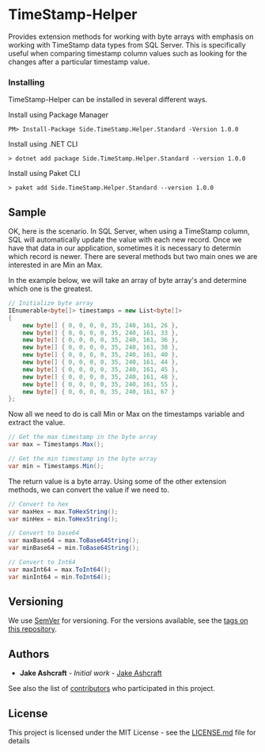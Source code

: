 # TimeStamp-Helper

Provides extension methods for working with byte arrays with emphasis on working with TimeStamp data types from SQL Server. This is specifically useful when comparing timestamp column values such as looking for the changes after a particular timestamp value.

### Installing

TimeStamp-Helper can be installed in several different ways.

Install using Package Manager

```
PM> Install-Package Side.TimeStamp.Helper.Standard -Version 1.0.0
```

Install using .NET CLI

```
> dotnet add package Side.TimeStamp.Helper.Standard --version 1.0.0
```

Install using Paket CLI

```
> paket add Side.TimeStamp.Helper.Standard --version 1.0.0
```

## Sample

OK, here is the scenario. In SQL Server, when using a TimeStamp column, SQL will automatically update the value with each new record.
Once we have that data in our application, sometimes it is necessary to determin which record is newer. There are several methods but 
two main ones we are interested in are Min an Max.

In the example below, we will take an array of byte array's and determine which one is the greatest.

``` csharp
// Initialize byte array
IEnumerable<byte[]> timestamps = new List<byte[]>
{
    new byte[] { 0, 0, 0, 0, 35, 240, 161, 26 },
    new byte[] { 0, 0, 0, 0, 35, 240, 161, 33 },
    new byte[] { 0, 0, 0, 0, 35, 240, 161, 36 },
    new byte[] { 0, 0, 0, 0, 35, 240, 161, 38 },
    new byte[] { 0, 0, 0, 0, 35, 240, 161, 40 },
    new byte[] { 0, 0, 0, 0, 35, 240, 161, 44 },
    new byte[] { 0, 0, 0, 0, 35, 240, 161, 45 },
    new byte[] { 0, 0, 0, 0, 35, 240, 161, 48 },
    new byte[] { 0, 0, 0, 0, 35, 240, 161, 55 },
    new byte[] { 0, 0, 0, 0, 35, 240, 161, 67 }
};
```

Now all we need to do is call Min or Max on the timestamps variable and extract the value.

``` csharp
// Get the max timestamp in the byte array
var max = Timestamps.Max();

// Get the min timestamp in the byte array
var min = Timestamps.Min();
``` 

The return value is a byte array. Using some of the other extension methods, we can convert the value if we need to.

``` csharp
// Convert to hex
var maxHex = max.ToHexString();
var minHex = min.ToHexString();

// Convert to base64
var maxBase64 = max.ToBase64String();
var minBase64 = min.ToBase64String();

// Convert to Int64
var maxInt64 = max.ToInt64();
var minInt64 = min.ToInt64();
```

## Versioning

We use [SemVer](http://semver.org/) for versioning. For the versions available, see the [tags on this repository](https://github.com/sidesoftware/TimeStamp-Helper/tags). 

## Authors

* **Jake Ashcraft** - *Initial work* - [Jake Ashcraft](https://github.com/jakeashcraft)

See also the list of [contributors](https://github.com/sidesoftware/TimeStamp-Helper/contributors) who participated in this project.

## License

This project is licensed under the MIT License - see the [LICENSE.md](LICENSE.md) file for details
